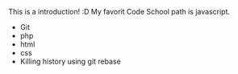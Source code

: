 This is a introduction! :D
My favorit Code School path is javascript.
* Git
* php
* html
* css
* Killing history using git rebase